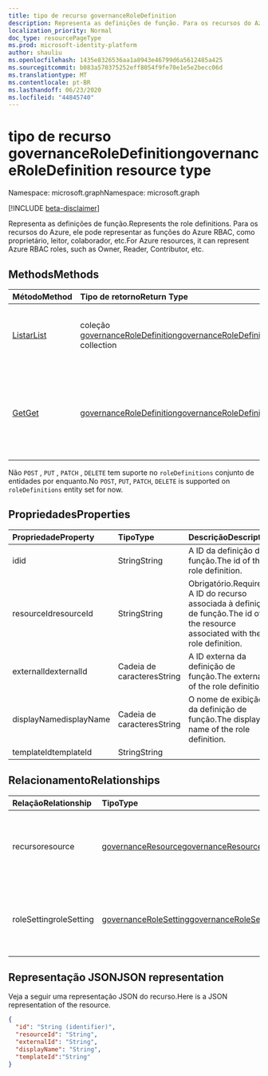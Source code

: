 ```yaml
---
title: tipo de recurso governanceRoleDefinition
description: Representa as definições de função. Para os recursos do Azure, ele pode representar as funções do Azure RBAC, como proprietário, leitor, colaborador, etc.
localization_priority: Normal
doc_type: resourcePageType
ms.prod: microsoft-identity-platform
author: shauliu
ms.openlocfilehash: 1435e8326536aa1a8943e46799d6a5612485a425
ms.sourcegitcommit: b083a570375252eff8054f9fe70e1e5e2becc06d
ms.translationtype: MT
ms.contentlocale: pt-BR
ms.lasthandoff: 06/23/2020
ms.locfileid: "44845740"
---
```

# <a name="governanceroledefinition-resource-type"></a><span data-ttu-id="63f23-104">tipo de recurso governanceRoleDefinition</span><span class="sxs-lookup"><span data-stu-id="63f23-104">governanceRoleDefinition resource type</span></span>

<span data-ttu-id="63f23-105">Namespace: microsoft.graph</span><span class="sxs-lookup"><span data-stu-id="63f23-105">Namespace: microsoft.graph</span></span>

[!INCLUDE [beta-disclaimer](../../includes/beta-disclaimer.md)]


<span data-ttu-id="63f23-106">Representa as definições de função.</span><span class="sxs-lookup"><span data-stu-id="63f23-106">Represents the role definitions.</span></span> <span data-ttu-id="63f23-107">Para os recursos do Azure, ele pode representar as funções do Azure RBAC, como proprietário, leitor, colaborador, etc.</span><span class="sxs-lookup"><span data-stu-id="63f23-107">For Azure resources, it can represent Azure RBAC roles, such as Owner, Reader, Contributor, etc.</span></span>


## <a name="methods"></a><span data-ttu-id="63f23-108">Methods</span><span class="sxs-lookup"><span data-stu-id="63f23-108">Methods</span></span>

| <span data-ttu-id="63f23-109">Método</span><span class="sxs-lookup"><span data-stu-id="63f23-109">Method</span></span>          | <span data-ttu-id="63f23-110">Tipo de retorno</span><span class="sxs-lookup"><span data-stu-id="63f23-110">Return Type</span></span> |<span data-ttu-id="63f23-111">Descrição</span><span class="sxs-lookup"><span data-stu-id="63f23-111">Description</span></span>|
|:---------------|:--------|:--------|
|[<span data-ttu-id="63f23-112">Listar</span><span class="sxs-lookup"><span data-stu-id="63f23-112">List</span></span>](../api/governanceroledefinition-list.md) | <span data-ttu-id="63f23-113">coleção [governanceRoleDefinition](../resources/governanceroledefinition.md)</span><span class="sxs-lookup"><span data-stu-id="63f23-113">[governanceRoleDefinition](../resources/governanceroledefinition.md) collection</span></span> |<span data-ttu-id="63f23-114">Lista uma coleção de definições de função em um recurso.</span><span class="sxs-lookup"><span data-stu-id="63f23-114">List a collection of role definitions on a resource.</span></span>|
|[<span data-ttu-id="63f23-115">Get</span><span class="sxs-lookup"><span data-stu-id="63f23-115">Get</span></span>](../api/governanceroledefinition-get.md) | [<span data-ttu-id="63f23-116">governanceRoleDefinition</span><span class="sxs-lookup"><span data-stu-id="63f23-116">governanceRoleDefinition</span></span>](../resources/governanceroledefinition.md) |<span data-ttu-id="63f23-117">Ler propriedades e relações de uma entidade de definição de função especificado por ID.</span><span class="sxs-lookup"><span data-stu-id="63f23-117">Read properties and relationships of a role definition entity specified by id.</span></span>|

<span data-ttu-id="63f23-118">Não `POST` , `PUT` , `PATCH` , `DELETE` tem suporte no `roleDefinitions` conjunto de entidades por enquanto.</span><span class="sxs-lookup"><span data-stu-id="63f23-118">No `POST`, `PUT`, `PATCH`, `DELETE` is supported on `roleDefinitions` entity set for now.</span></span>

## <a name="properties"></a><span data-ttu-id="63f23-119">Propriedades</span><span class="sxs-lookup"><span data-stu-id="63f23-119">Properties</span></span>
| <span data-ttu-id="63f23-120">Propriedade</span><span class="sxs-lookup"><span data-stu-id="63f23-120">Property</span></span>    | <span data-ttu-id="63f23-121">Tipo</span><span class="sxs-lookup"><span data-stu-id="63f23-121">Type</span></span>   | <span data-ttu-id="63f23-122">Descrição</span><span class="sxs-lookup"><span data-stu-id="63f23-122">Description</span></span>                                                           |
|:------------|:-------|:----------------------------------------------------------------------|
| <span data-ttu-id="63f23-123">id</span><span class="sxs-lookup"><span data-stu-id="63f23-123">id</span></span>          | <span data-ttu-id="63f23-124">String</span><span class="sxs-lookup"><span data-stu-id="63f23-124">String</span></span> | <span data-ttu-id="63f23-125">A ID da definição de função.</span><span class="sxs-lookup"><span data-stu-id="63f23-125">The id of the role definition.</span></span>                                        |
| <span data-ttu-id="63f23-126">resourceId</span><span class="sxs-lookup"><span data-stu-id="63f23-126">resourceId</span></span>  | <span data-ttu-id="63f23-127">String</span><span class="sxs-lookup"><span data-stu-id="63f23-127">String</span></span> | <span data-ttu-id="63f23-128">Obrigatório.</span><span class="sxs-lookup"><span data-stu-id="63f23-128">Required.</span></span> <span data-ttu-id="63f23-129">A ID do recurso associada à definição de função.</span><span class="sxs-lookup"><span data-stu-id="63f23-129">The id of the resource associated with the role definition.</span></span> |
| <span data-ttu-id="63f23-130">externalId</span><span class="sxs-lookup"><span data-stu-id="63f23-130">externalId</span></span>  | <span data-ttu-id="63f23-131">Cadeia de caracteres</span><span class="sxs-lookup"><span data-stu-id="63f23-131">String</span></span> | <span data-ttu-id="63f23-132">A ID externa da definição de função.</span><span class="sxs-lookup"><span data-stu-id="63f23-132">The external id of the role definition.</span></span>                               |
| <span data-ttu-id="63f23-133">displayName</span><span class="sxs-lookup"><span data-stu-id="63f23-133">displayName</span></span> | <span data-ttu-id="63f23-134">Cadeia de caracteres</span><span class="sxs-lookup"><span data-stu-id="63f23-134">String</span></span> | <span data-ttu-id="63f23-135">O nome de exibição da definição de função.</span><span class="sxs-lookup"><span data-stu-id="63f23-135">The display name of the role definition.</span></span>                              |
| <span data-ttu-id="63f23-136">templateId</span><span class="sxs-lookup"><span data-stu-id="63f23-136">templateId</span></span>  | <span data-ttu-id="63f23-137">String</span><span class="sxs-lookup"><span data-stu-id="63f23-137">String</span></span> |                                                                       |

## <a name="relationships"></a><span data-ttu-id="63f23-138">Relacionamento</span><span class="sxs-lookup"><span data-stu-id="63f23-138">Relationships</span></span>
| <span data-ttu-id="63f23-139">Relação</span><span class="sxs-lookup"><span data-stu-id="63f23-139">Relationship</span></span> | <span data-ttu-id="63f23-140">Tipo</span><span class="sxs-lookup"><span data-stu-id="63f23-140">Type</span></span>   |<span data-ttu-id="63f23-141">Descrição</span><span class="sxs-lookup"><span data-stu-id="63f23-141">Description</span></span>|
|:---------------|:--------|:----------|
|<span data-ttu-id="63f23-142">recurso</span><span class="sxs-lookup"><span data-stu-id="63f23-142">resource</span></span>|[<span data-ttu-id="63f23-143">governanceResource</span><span class="sxs-lookup"><span data-stu-id="63f23-143">governanceResource</span></span>](../resources/governanceresource.md)|<span data-ttu-id="63f23-144">Somente leitura.</span><span class="sxs-lookup"><span data-stu-id="63f23-144">Read-only.</span></span> <span data-ttu-id="63f23-145">O recurso associado para a definição de função.</span><span class="sxs-lookup"><span data-stu-id="63f23-145">The associated resource for the role definition.</span></span>|
|<span data-ttu-id="63f23-146">roleSetting</span><span class="sxs-lookup"><span data-stu-id="63f23-146">roleSetting</span></span>|[<span data-ttu-id="63f23-147">governanceRoleSetting</span><span class="sxs-lookup"><span data-stu-id="63f23-147">governanceRoleSetting</span></span>](../resources/governancerolesetting.md)|<span data-ttu-id="63f23-148">A configuração de função associada para a definição de função.</span><span class="sxs-lookup"><span data-stu-id="63f23-148">The associated role setting for the role definition.</span></span>|

## <a name="json-representation"></a><span data-ttu-id="63f23-149">Representação JSON</span><span class="sxs-lookup"><span data-stu-id="63f23-149">JSON representation</span></span>

<span data-ttu-id="63f23-150">Veja a seguir uma representação JSON do recurso.</span><span class="sxs-lookup"><span data-stu-id="63f23-150">Here is a JSON representation of the resource.</span></span>

<!-- {
  "blockType": "resource",
  "keyProperty": "id",
  "optionalProperties": [

  ],
  "@odata.type": "microsoft.graph.governanceRoleDefinition"
}-->

```json
{
  "id": "String (identifier)",
  "resourceId": "String",
  "externalId": "String",
  "displayName": "String",
  "templateId":"String"
}

```

<!-- uuid: 8fcb5dbc-d5aa-4681-8e31-b001d5168d79
2015-10-25 14:57:30 UTC -->
<!--
{
  "type": "#page.annotation",
  "description": "governanceRoleDefinition",
  "keywords": "",
  "section": "documentation",
  "tocPath": "",
  "suppressions": []
}
-->
